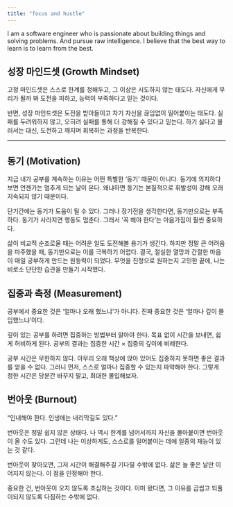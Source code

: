 ```yaml
---
title: "focus and hustle"
---
```


I am a software engineer who is passionate about building things and solving problems.
And pursue raw intelligence. I believe that the best way to learn is to learn from the best.

## 성장 마인드셋 (Growth Mindset)

고정 마인드셋은 스스로 한계를 정해두고, 그 이상은 시도하지 않는 태도다.
자신에게 무리가 될까 봐 도전을 피하고, 능력이 부족하다고 믿는 것이다.

반면, 성장 마인드셋은 도전을 받아들이고 자기 자신을 끊임없이 밀어붙이는 태도다.
실패를 두려워하지 않고, 오히려 실패를 통해 더 강해질 수 있다고 믿는다.
하기 싫다고 물러서는 대신, 도전하고 깨지며 회복하는 과정을 반복한다.

---

## 동기 (Motivation)

지금 내가 공부를 계속하는 이유는 어떤 특별한 ‘동기’ 때문이 아니다.
동기에 의지하다 보면 언젠가는 멈추게 되는 날이 온다.
왜냐하면 동기는 본질적으로 휘발성이 강해 오래 지속되지 않기 때문이다.

단기간에는 동기가 도움이 될 수 있다. 그러나 장기전을 생각한다면, 동기만으로는 부족하다.
동기가 사라지면 행동도 멈춘다. 그래서 ‘꼭 해야 한다’는 마음가짐이 훨씬 중요하다.

삶이 비교적 순조로울 때는 어려운 일도 도전해볼 용기가 생긴다.
하지만 정말 큰 어려움을 마주했을 때, 동기만으로는 이를 극복하기 어렵다.
결국, 절실한 열망과 간절한 마음이 매일 공부하게 만드는 원동력이 되었다.
무엇을 진정으로 원하는지 고민한 끝에, 나는 비로소 단단한 습관을 만들기 시작했다.

## 집중과 측정 (Measurement)

공부에서 중요한 것은 ‘얼마나 오래 했느냐’가 아니다.
진짜 중요한 것은 ‘얼마나 깊이 몰입했느냐’이다.

깊이 있는 공부를 하려면 집중하는 방법부터 알아야 한다.
목표 없이 시간을 보내면, 쉽게 허비하게 된다.
공부의 결과는 집중한 시간 × 집중의 깊이에 비례한다.

공부 시간은 무한하지 않다.
아무리 오래 책상에 앉아 있어도 집중하지 못하면 좋은 결과를 얻을 수 없다.
그러니 먼저, 스스로 얼마나 집중할 수 있는지 파악해야 한다.
그렇게 정한 시간은 당분간 바꾸지 말고, 최대한 몰입해보자.

## 번아웃 (Burnout)

“인내해야 한다. 인생에는 내리막길도 있다.”

번아웃은 정말 쉽지 않은 상태다.
나 역시 한계를 넘어서까지 자신을 몰아붙이면 번아웃이 올 수도 있다.
그런데 나는 이상하게도, 스스로를 밀어붙이는 데에 일종의 재능이 있는 것 같다.

번아웃이 찾아오면, 그저 시간이 해결해주길 기다릴 수밖에 없다.
삶은 늘 좋은 날만 이어지지 않는다. 이 점을 인정해야 한다.

중요한 건, 번아웃이 오지 않도록 조심하는 것이다.
이미 왔다면, 그 이유를 곱씹고 되풀이되지 않도록 다짐하는 수밖에 없다.

